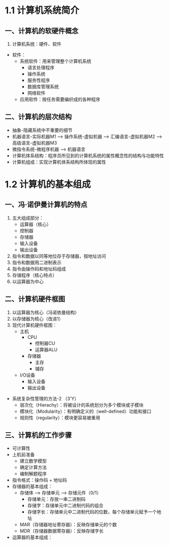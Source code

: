 # 1.1 计算机系统简介
## 一、计算机的软硬件概念
1. 计算机系统：硬件、软件
* 软件：
    * 系统软件：用来管理整个计算机系统
        - 语言处理程序
        - 操作系统
        - 服务性程序
        - 数据库管理系统
        - 网络软件
    * 应用软件：按任务需要编织成的各种程序
## 二、计算机的层次结构
* 抽象-隐藏系统中不重要的细节
* 机器语言-实际机器M1 ——> 操作系统-虚拟机器 ——> 汇编语言-虚拟机器M2 ——> 高级语言-虚拟机器M3
* 微指令系统-微程序机器 ——> 机器语言
* 计算机体系结构：程序员所见到的计算机系统的属性概念性的结构与功能特性
* 计算机组成：实现计算机体系结构所体现的属性

# 1.2 计算机的基本组成
## 一、冯·诺伊曼计算机的特点
1. 五大组成部分：
    - 运算器（核心）
    - 控制器
    - 存储器
    - 输入设备
    - 输出设备
2. 指令和数据以同等地位存于存储器，按地址访问
3. 指令和数据用二进制表示
4. 指令由操作码和地址码组成
5. 存储程序（核心特点）
6. 以运算器为中心
## 二、计算机硬件框图
1. 以运算器为核心（冯诺依曼结构）
2. 以存储器为核心（改进1）
3. 现代计算机硬件框图：
    - 主机
        - CPU
            - 控制器CU
            - 运算器ALU
        - 存储器
            - 主存
            - 辅存
    - I/O设备
        - 输入设备
        - 输出设备
* 系统复杂性管理的方法-2 （3'Y）
    - 层次化（Hierachy）：将被设计的系统划分为多个模块或子模块
    - 模块化（Modularity）：有明确定义的（well-defined）功能和接口
    - 规则性（regularity）：模块更容易被重用
## 三、计算机的工作步骤
* 可计算性
* 上机前准备
    - 建立数学模型
    - 确定计算方法
    - 编制解题程序
* 指令格式：操作码 + 地址码
* 存储器的基本组成：
    - 存储体 --> 存储单元 --> 存储元件（0/1）
        - 存储单元：存放一串二进制码
        - 存储字：存储单元中二进制代码的组合
        - 存储字长：存储单元中二进制代码的位数，每个存储单元赋予一个地址
    - MAR（存储器地址寄存器）：反映存储单元的个数
    - MDR（存储器数据寄存器）：反映存储字长
* 运算器的基本组成：
